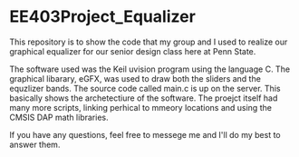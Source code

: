 # EE403Project_Equalizer
This repository is to show the code that my group and I used to realize our graphical equalizer for our senior design class here at Penn State. 

The software used was the Keil uvision program using the language C. 
The graphical libarary, eGFX, was used to draw both the sliders and the equzlizer bands. The source code called main.c is up on the server. This basically shows the archetectiure of the software. The proejct itself had many more scripts, linking perhical to mmeory locations and using the CMSIS DAP math libraries. 

If you have any questions, feel free to messege me and I'll do my best to answer them. 
